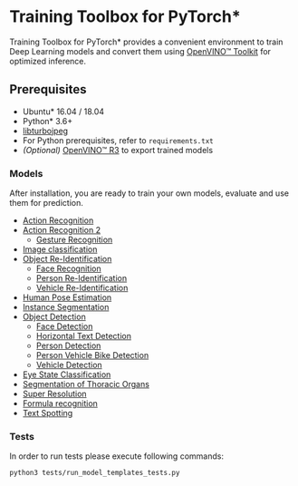 # Training Toolbox for PyTorch*

Training Toolbox for PyTorch\* provides a convenient environment to train
Deep Learning models and convert them using [OpenVINO™
Toolkit](https://software.intel.com/en-us/openvino-toolkit) for optimized
inference.

## Prerequisites

- Ubuntu\* 16.04 / 18.04
- Python\* 3.6+
- [libturbojpeg](https://github.com/ajkxyz/jpeg4py)
- For Python prerequisites, refer to `requirements.txt`
- *(Optional)* [OpenVINO™ R3](https://software.intel.com/en-us/openvino-toolkit)
  to export trained models


### Models

After installation, you are ready to train your own models, evaluate and use
them for prediction.

* [Action Recognition](action_recognition)
* [Action Recognition 2](action_recognition_2)
  - [Gesture Recognition](action_recognition_2/model_templates/gesture-recognition)
* [Image classification](image_classification)
* [Object Re-Identification](object_reidentification)
  - [Face Recognition](object_reidentification/face_recognition)
  - [Person Re-Identification](object_reidentification/person_reidentification)
  - [Vehicle Re-Identification](object_reidentification/vehicle_reidentification)
* [Human Pose Estimation](human_pose_estimation)
* [Instance Segmentation](instance_segmentation_2)
* [Object Detection](object_detection)
  - [Face Detection](object_detection/model_templates/face-detection)
  - [Horizontal Text Detection](object_detection/model_templates/horizontal-text-detection)
  - [Person Detection](object_detection/model_templates/person-detection)
  - [Person Vehicle Bike Detection](object_detection/model_templates/person-vehicle-bike-detection)
  - [Vehicle Detection](object_detection/model_templates/vehicle-detection)
* [Eye State Classification](open_closed_eye)
* [Segmentation of Thoracic Organs](segthor)
* [Super Resolution](super_resolution)
* [Formula recognition](formula_recognition)
* [Text Spotting](text_spotting_2)


### Tests

In order to run tests please execute following commands:

```bash
python3 tests/run_model_templates_tests.py
```
